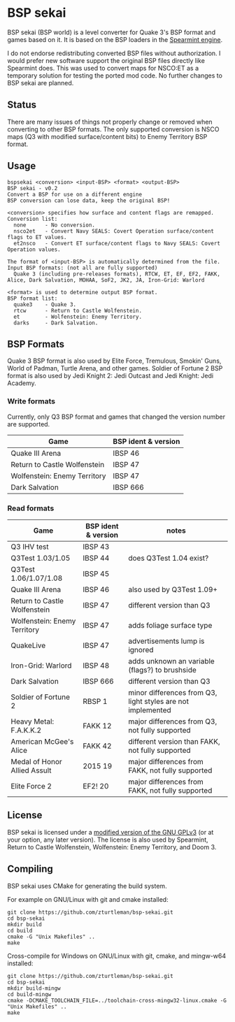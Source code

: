 # BSP sekai

BSP sekai (BSP world) is a level converter for Quake 3's BSP format and games based on it. It is based on the BSP loaders in the [Spearmint engine](https://clover.moe/spearmint).

I do not endorse redistributing converted BSP files without authorization. I would prefer new software support the original BSP files directly like Spearmint does. This was used to convert maps for NSCO:ET as a temporary solution for testing the ported mod code. No further changes to BSP sekai are planned.

## Status

There are many issues of things not properly change or removed when converting to other BSP formats.
The only supported conversion is NSCO maps (Q3 with modified surface/content bits) to Enemy Territory BSP format.

## Usage

```
bspsekai <conversion> <input-BSP> <format> <output-BSP>
BSP sekai - v0.2
Convert a BSP for use on a different engine
BSP conversion can lose data, keep the original BSP!

<conversion> specifies how surface and content flags are remapped.
Conversion list:
  none      - No conversion.
  nsco2et   - Convert Navy SEALS: Covert Operation surface/content flags to ET values.
  et2nsco   - Convert ET surface/content flags to Navy SEALS: Covert Operation values.

The format of <input-BSP> is automatically determined from the file.
Input BSP formats: (not all are fully supported)
  Quake 3 (including pre-releases formats), RTCW, ET, EF, EF2, FAKK, Alice, Dark Salvation, MOHAA, SoF2, JK2, JA, Iron-Grid: Warlord

<format> is used to determine output BSP format.
BSP format list:
  quake3    - Quake 3.
  rtcw      - Return to Castle Wolfenstein.
  et        - Wolfenstein: Enemy Territory.
  darks     - Dark Salvation.
```

## BSP Formats

Quake 3 BSP format is also used by Elite Force, Tremulous, Smokin' Guns, World of Padman, Turtle Arena, and other games.
Soldier of Fortune 2 BSP format is also used by Jedi Knight 2: Jedi Outcast and Jedi Knight: Jedi Academy.

### Write formats

Currently, only Q3 BSP format and games that changed the version number are supported.

Game | BSP ident & version
---- | ----
Quake III Arena              | IBSP 46
Return to Castle Wolfenstein | IBSP 47
Wolfenstein: Enemy Territory | IBSP 47
Dark Salvation               | IBSP 666

### Read formats

Game | BSP ident & version | notes
---- | ---- | ----
Q3 IHV test                  | IBSP 43
Q3Test 1.03/1.05             | IBSP 44  | does Q3Test 1.04 exist?
Q3Test 1.06/1.07/1.08        | IBSP 45
Quake III Arena              | IBSP 46  | also used by Q3Test 1.09+
Return to Castle Wolfenstein | IBSP 47  | different version than Q3
Wolfenstein: Enemy Territory | IBSP 47  | adds foliage surface type
QuakeLive                    | IBSP 47  | advertisements lump is ignored
Iron-Grid: Warlord           | IBSP 48  | adds unknown an variable (flags?) to brushside
Dark Salvation               | IBSP 666 | different version than Q3
Soldier of Fortune 2         | RBSP 1   | minor differences from Q3, light styles are not implemented
Heavy Metal: F.A.K.K.2       | FAKK 12  | major differences from Q3, not fully supported
American McGee's Alice       | FAKK 42  | different version than FAKK, not fully supported
Medal of Honor Allied Assult | 2015 19  | major differences from FAKK, not fully supported
Elite Force 2                | EF2! 20  | major differences from FAKK, not fully supported

## License

BSP sekai is licensed under a [modified version of the GNU GPLv3](https://github.com/zturtleman/bsp-sekai/blob/master/COPYING.txt#L625) (or at your option, any later version). The license is also used by Spearmint, Return to Castle Wolfenstein, Wolfenstein: Enemy Territory, and Doom 3.

## Compiling

BSP sekai uses CMake for generating the build system.

For example on GNU/Linux with git and cmake installed:

    git clone https://github.com/zturtleman/bsp-sekai.git
    cd bsp-sekai
    mkdir build
    cd build
    cmake -G "Unix Makefiles" ..
    make

Cross-compile for Windows on GNU/Linux with git, cmake, and mingw-w64 installed:

    git clone https://github.com/zturtleman/bsp-sekai.git
    cd bsp-sekai
    mkdir build-mingw
    cd build-mingw
    cmake -DCMAKE_TOOLCHAIN_FILE=../toolchain-cross-mingw32-linux.cmake -G "Unix Makefiles" ..
    make

